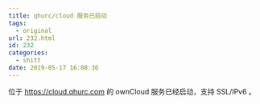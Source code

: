 ```yaml
---
title: qhurc/cloud 服务已启动
tags:
  - original
url: 232.html
id: 232
categories:
  - shitt
date: 2019-05-17 16:08:36
---
```


位于 https://cloud.qhurc.com 的 ownCloud 服务已经启动，支持 SSL/IPv6 。